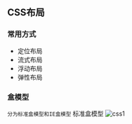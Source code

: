 CSS布局
---
 ### 常用方式
 * 定位布局
 * 流式布局
 * 浮动布局
 * 弹性布局
 
 ### 盒模型
 
 ```分为标准盒模型和IE盒模型```
 标准盒模型
 ![css1](https://github.com/cyanhong/web/blob/master/images/css-1.png)
      
 
 
 
